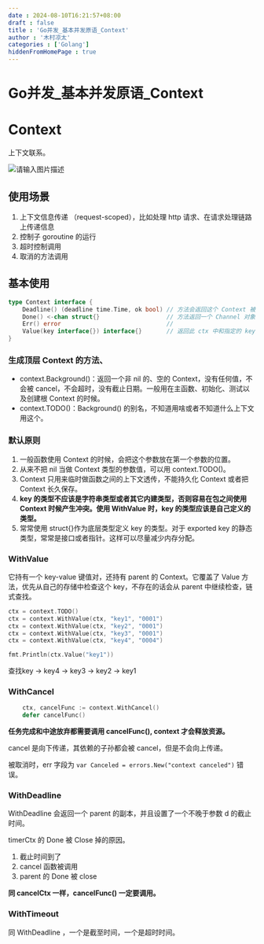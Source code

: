 ```yaml
---
date : 2024-08-10T16:21:57+08:00
draft : false
title : 'Go并发_基本并发原语_Context'
author : '木村凉太'
categories : ['Golang']
hiddenFromHomePage : true 
---
```



# Go并发_基本并发原语_Context

# Context

上下文联系。

![请输入图片描述](http://mucunliangtai.com/usr/uploads/2024/08/2611943546.jpg)

## 使用场景

1. 上下文信息传递 （request-scoped），比如处理 http 请求、在请求处理链路上传递信息
2. 控制子 goroutine 的运行
3. 超时控制调用
4. 取消的方法调用

## 基本使用

```go
type Context interface {
	Deadline() (deadline time.Time, ok bool) // 方法会返回这个 Context 被取消的截止日期。如果没有设置截止日期，ok 的值是 false。
	Done() <-chan struct{}                   // 方法返回一个 Channel 对象。在 Context 被取消时，此 Channel 会被 close，如果没被取消，可能会返回 nil。
	Err() error                              //
	Value(key interface{}) interface{}       // 返回此 ctx 中和指定的 key 相关联的 value。
}

```

### 生成顶层 Context 的方法、

* context.Background()：返回一个非 nil 的、空的 Context，没有任何值，不会被 cancel，不会超时，没有截止日期。一般用在主函数、初始化、测试以及创建根 Context 的时候。
* context.TODO()：Background() 的别名，不知道用啥或者不知道什么上下文用这个。

### 默认原则

1. 一般函数使用 Context 的时候，会把这个参数放在第一个参数的位置。
2. 从来不把 nil 当做 Context 类型的参数值，可以用 context.TODO()。
3. Context 只用来临时做函数之间的上下文透传，不能持久化 Context 或者把 Context 长久保存。
4. **key 的类型不应该是字符串类型或者其它内建类型，否则容易在包之间使用 Context 时候产生冲突。使用 WithValue 时，key 的类型应该是自己定义的类型。**
5. 常常使用 struct{}作为底层类型定义 key 的类型。对于 exported key 的静态类型，常常是接口或者指针。这样可以尽量减少内存分配。

### WithValue

它持有一个 key-value 键值对，还持有 parent 的 Context。它覆盖了 Value 方法，优先从自己的存储中检查这个 key，不存在的话会从 parent 中继续检查，链式查找。

```go
ctx = context.TODO()
ctx = context.WithValue(ctx, "key1", "0001")
ctx = context.WithValue(ctx, "key2", "0001")
ctx = context.WithValue(ctx, "key3", "0001")
ctx = context.WithValue(ctx, "key4", "0004")

fmt.Println(ctx.Value("key1"))
```

查找key -> key4 -> key3 -> key2 -> key1

### WithCancel

```go
	ctx, cancelFunc := context.WithCancel()
	defer cancelFunc()
```

**任务完成和中途放弃都需要调用 cancelFunc(), context 才会释放资源。**

cancel 是向下传递，其依赖的子孙都会被 cancel，但是不会向上传递。

被取消时，err 字段为 `var Canceled = errors.New("context canceled")` 错误。

### WithDeadline

WithDeadline 会返回一个 parent 的副本，并且设置了一个不晚于参数 d 的截止时间。

timerCtx 的 Done 被 Close 掉的原因。

1. 截止时间到了
2. cancel 函数被调用
3. parent 的 Done 被 close

**同 cancelCtx 一样，cancelFunc() 一定要调用。**

### WithTimeout

同 WithDeadline ，一个是截至时间，一个是超时时间。